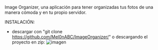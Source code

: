 Image Organizer, una aplicación para tener organizadas tus fotos de una manera cómoda y en tu propio servidor.


INSTALACIÓN:

- descargar con "git clone https://github.com/Mel0nABC/ImageOrganizer/" o descargando el proyecto en zip:
  ![imagen](https://github.com/user-attachments/assets/444d9c92-6b91-4d99-bc43-88a3b3d8bc49)
  

